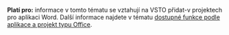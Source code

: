   **Platí pro:** informace v tomto tématu se vztahují na VSTO přidat\-v projektech pro aplikaci Word. Další informace najdete v tématu [dostupné funkce podle aplikace a projekt typu Office](../../vsto/features-available-by-office-application-and-project-type.md).

  